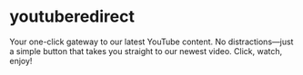 # youtuberedirect
Your one-click gateway to our latest YouTube content. No distractions—just a simple button that takes you straight to our newest video. Click, watch, enjoy!
